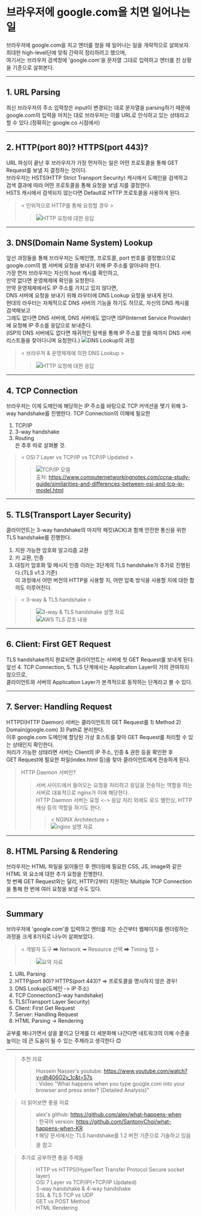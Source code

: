 # 브라우저에 google.com을 치면 일어나는 일

브라우저에 google.com을 치고 엔터를 쳤을 때 일어나는 일을 개략적으로 살펴보자.   
최대한 high-level단에 맞춰 간략히 정리하려고 했으며,   
여기서는 브라우저 검색창에 'google.com'을 문자열 그대로 입력하고 엔터를 친 상황을 기준으로 살펴본다. 

---

## 1. URL Parsing
최신 브라우저의 주소 입력창은 input이 변경되는 대로 문자열을 parsing하기 때문에   
google.com의 입력을 마치는 대로 브라우저는 이를 URL로 인식하고 있는 상태라고 할 수 있다.(정확히는 google.co 시점에서)   

---

## 2. HTTP(port 80)? HTTPS(port 443)?
URL 파싱이 끝난 후 브라우저가 가장 먼저하는 일은 어떤 프로토콜을 통해 GET Request를 보낼 지 결정하는 것이다.   
브라우저는 HSTS(HTTP Strict Transport Security) 캐시에서 도메인을 검색하고   
검색 결과에 따라 어떤 프로토콜을 통해 요청을 보낼 지를 결정한다.   
HSTS 캐시에서 검색되지 않는다면 Default로 HTTP 프로토콜을 사용하게 된다.   
> < 인위적으로 HTTP를 통해 요청할 경우 >
>>![HTTP 요청에 대한 응답](/assets/what-happens/2-http-request-response.png)

---

## 3. DNS(Domain Name System) Lookup
앞선 과정들을 통해 브라우저는 도메인명, 프로토콜, port 번호를 결정했으므로   
google.com의 웹 서버에 요청을 보내기 위해 IP 주소를 알아내야 한다.   
가장 먼저 브라우저는 자신의 host 캐시를 확인하고,   
만약 없다면 운영체제에 확인을 요청한다.   
만약 운영체제에서도 IP 주소를 가지고 있지 않다면,   
DNS 서버에 요청을 보내기 위해 라우터에 DNS Lookup 요청을 보내게 된다.   
현대의 라우터는 자체적으로 DNS 서버의 기능을 하기도 하므로, 자신의 DNS 캐시를 검색해보고   
그래도 없다면 DNS 서버에, DNS 서버에도 없다면 ISP(Internet Service Provider)에 요청해 IP 주소를 응답으로 보내준다.   
(ISP의 DNS 서버에도 없다면 재귀적인 탐색을 통해 IP 주소를 얻을 때까지 DNS 서버 리스트들을 찾아다니며 요청한다.)
![DNS Lookup의 과정](/assets/what-happens/3-dns-lookup.png)   

> < 브라우저 & 운영체제에 의한 DNS Lookup >
>>![HTTP 요청에 대한 응답](/assets/what-happens/2.2-http-request-response.png)

---

## 4. TCP Connection
브라우저는 이제 도메인에 해당하는 IP 주소를 바탕으로 TCP 커넥션을 맺기 위해 3-way handshake를 진행한다.
TCP Connection의 이해에 필요한
1. TCP/IP   
2. 3-way handshake   
3. Routing   
은 추후 따로 살펴볼 것.   

> < OSI 7 Layer vs TCP/IP vs TCP/IP Updated >   
>> ![TCP/IP 모델](/assets/what-happens/4.1-osi-tcpip-model.png)   
>> 출처: https://www.computernetworkingnotes.com/ccna-study-guide/similarities-and-differences-between-osi-and-tcp-ip-model.html

---

## 5. TLS(Transport Layer Security)
클라이언트는 3-way handshake의 마지막 패킷(ACK)과 함께 안전한 통신을 위한 TLS handshake를 진행한다.
1. 지원 가능한 암호화 알고리즘 교환
2. 키 교환, 인증
3. 대칭키 암호화 및 메시지 인증
이라는 3단계의 TLS handshake가 추가로 진행된다.(TLS v1.3 기준)   
이 과정에서 어떤 버전의 HTTP을 사용할 지, 어떤 압축 방식을 사용할 지에 대한 합의도 이루어진다.
> < 3-way & TLS handshake >
>> ![3-way & TLS handshake 설명 자료](/assets/what-happens/5-tls-handshake.png)   
>> ![AWS TLS 강조 내용](/assets/what-happens/5.1-tls-handshake.png)   


---

## 6. Client: First GET Request
TLS handshake까지 완료되면 클라이언트는 서버에 첫 GET Request를 보내게 된다.   
앞선 4. TCP Connection, 5. TLS 단계에서는 Application Layer이 거의 관여하지 않으므로,   
클라이언트와 서버의 Application Layer가 본격적으로 동작하는 단계라고 볼 수 있다. 

---

## 7. Server: Handling Request
HTTPD(HTTP Daemon) 서버는 클라이언트의 GET Request를 1) Method 2) Domain(google.com) 3) Path로 분리한다.   
이후 google.com 도메인에 할당된 가상 호스트를 찾아 GET Request를 처리할 수 있는 상태인지 확인한다.   
처리가 가능한 상태라면 서버는 Client의 IP 주소, 인증 & 권한 등을 확인한 후   
GET Request에 필요한 파일(index.html 등)을 찾아 클라이언트에게 전송하게 된다.
> HTTP Daemon 서버란?
>> 서버 사이드에서 들어오는 요청을 처리하고 응답을 전송하는 역할을 하는 서버로 대표적으로 nginx가 이에 해당한다.   
>> HTTP Daemon 서버는 요청 <-> 응답 처리 외에도 로드 밸런싱, HTTP 캐싱 등의 역할을 하기도 한다.
>>> < NGINX Architecture >   
>>>![nginx 설명 자료](/assets/what-happens/7.1-what-is-nginx.png)

---

## 8. HTML Parsing & Rendering
브라우저는 HTML 파일을 읽어들인 후 렌더링에 필요한 CSS, JS, image와 같은 HTML 외 요소에 대한 추가 요청을 진행한다.   
첫 번째 GET Request와는 달리, HTTP/2부터 지원하는 Multiple TCP Connection을 통해 한 번에 여러 요청을 보낼 수도 있다. 

---

## Summary

브라우저에 'google.com'을 입력하고 엔터를 치는 순간부터 웹페이지를 렌더링하는 과정을 크게 8가지로 나누어 살펴보았다.

> < 개발자 도구 ➡ Network ➡ Resource 선택 ➡ Timing 탭 >
>> ![요약 자료](/assets/what-happens/summary.png)   
1. URL Parsing
2. HTTP(port 80)? HTTPS(port 443)? => 프로토콜을 명시하지 않은 경우!
3. DNS Lookup(도메인 -> IP 주소)
4. TCP Connection(3-way handshake)
5. TLS(Transport Layer Security)
6. Client: First Get Request
7. Server: Handling Request
8. HTML Parsing -> Rendering

공부를 해나가면서 살을 붙이고 단계를 더 세분화해 나간다면 네트워크의 이해 수준을 높이는 데 큰 도움이 될 수 있는 주제라고 생각한다 😊

---

> 추천 자료
>> Hussein Nasser's youtube: https://www.youtube.com/watch?v=dh406O2v_1c&t=57s    
: Video "What happens when you type google.com into your browser and press enter? (Detailed Analysis)"   

> 더 읽어보면 좋을 자료
>> alex's github: https://github.com/alex/what-happens-when   
: 한국어 version: https://github.com/SantonyChoi/what-happens-when-KR   
❗ 해당 문서에서는 TLS handshake를 1.2 버전 기준으로 기술하고 있음을 참고

> 추가로 공부하면 좋을 주제들
>> HTTP vs HTTPS(HyperText Transfer Protocol Secure socket layer)   
>> OSI 7 Layer vs TCP/IP(+TCP/IP Updated)   
>> 3-way handshake & 4-way handshake   
>> SSL & TLS
>> TCP vs UDP   
>> GET vs POST Method   
>> HTML Rendering   
